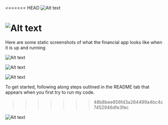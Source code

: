 <<<<<<< HEAD
![Alt text](screenshots/README.png "README")

![Alt text](screenshots/EXAMPLE.png "EXAMPLE")
=======
Here are some static screenshots of what the financial app looks like when it is up and running

![Alt text](screenshots/upload.png "Data Uplaoder")

![Alt text](screenshots/expense-example.png "Expense Tracker")

![Alt text](screenshots/balance-example.png "Account Balance Viewer")

To get started, following along steps outlined in the README tab that appears when you first try to run my code.
>>>>>>> 48b8bee856fd3a284499a4bc4c7452946dfe3fec

![Alt text](screenshots/README.png "README")
